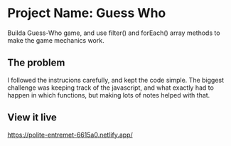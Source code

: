 # Project Name: Guess Who

Builda Guess-Who game, and use filter() and forEach() array methods to make the game mechanics work.

## The problem

I followed the instrucions carefully, and kept the code simple. The biggest challenge was keeping track of the javascript, and what exactly had to happen in which functions, but making lots of notes helped with that. 

## View it live

https://polite-entremet-6615a0.netlify.app/